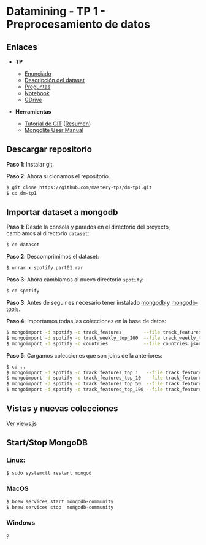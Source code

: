 # Datamining  - TP 1 - Preprocesamiento de datos

## Enlaces
* **TP**
    *  [Enunciado](https://github.com/mastery-tps/dm-tp1/blob/main/docs/enunciado-tp.pdf)
    *  [Descripción del dataset](https://github.com/mastery-tps/dm-tp1/blob/main/docs/descripcion-dataset.md)
    *  [Preguntas](https://docs.google.com/document/d/1HvNfQMn5bhCcMa0JVHw9G9lG14zjBXNReRUnXjfSEh0/edit?usp=sharing)
    *  [Notebook](https://rpubs.com/adrianmarino/tp1)
    *  [GDrive](https://drive.google.com/drive/folders/1CxpEWQaq4qme6IQqG70N6eD2KVy7kMdt?usp=sharing)

* **Herramientas**
    *  [Tutorial de GIT](https://youtu.be/kEPF-MWGq1w) ([Resumen](https://youtu.be/kEPF-MWGq1w?t=1031))
    *  [Mongolite User Manual](https://jeroen.github.io/mongolite/)

## Descargar repositorio

**Paso 1**: Instalar [git](https://git-scm.com/downloads).

**Paso 2**:  Ahora si  clonamos el repositorio.

```bash
$ git clone https://github.com/mastery-tps/dm-tp1.git
$ cd dm-tp1
```

## Importar dataset a mongodb

**Paso 1**: Desde la consola y parados en el directorio del proyecto, cambiamos al directorio `dataset`:

```bash
$ cd dataset
```

**Paso 2**: Descomprimimos el dataset:

```bash
$ unrar x spotify.part01.rar
```

**Paso 3**: Ahora cambiamos al nuevo directorio `spotify`:

```bash
$ cd spotify
```
**Paso 3**: Antes de seguir es necesario tener instalado [mongodb](https://www.mongodb.com/try/download/community) y [mongodb-tools](https://www.mongodb.com/try/download/database-tools).

**Paso 4**: Importamos todas las colecciones en la base de datos:

```bash
$ mongoimport -d spotify -c track_features        --file track_features.json        --jsonArray
$ mongoimport -d spotify -c track_weekly_top_200  --file track_weekly_top_200.json  --jsonArray
$ mongoimport -d spotify -c countries             --file countries.json             --jsonArray
```

**Paso 5**: Cargamos colecciones que son joins de la anteriores:

```bash
$ cd ..
$ mongoimport -d spotify -c track_features_top_1   --file track_features_top_1.json   --jsonArray
$ mongoimport -d spotify -c track_features_top_10  --file track_features_top_10.json  --jsonArray
$ mongoimport -d spotify -c track_features_top_50  --file track_features_top_50.json  --jsonArray
$ mongoimport -d spotify -c track_features_top_100 --file track_features_top_100.json --jsonArray
```

## Vistas y nuevas colecciones

[Ver views.js](https://github.com/mastery-tps/dm-tp1/blob/main/database/views.js)

## Start/Stop MongoDB

### Linux:

```bash
$ sudo systemctl restart mongod
```

### MacOS

```bash
$ brew services start mongodb-community
$ brew services stop  mongodb-community
```

### Windows

?

